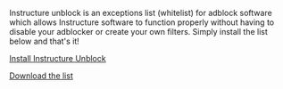 Instructure unblock is an exceptions list (whitelist) for adblock software which allows Instructure software to function properly without having to disable your adblocker or create your own filters.  Simply install the list below and that's it!

[Install Instructure Unblock](abp:subscribe?location=https%3A%2F%2Fraw.githubusercontent.com%2Fthedannywahl%2Finstructure-unblock%2Fmaster%2Finstructure-unblock.txt&amp;title=Instructure%20Unblock)

[Download the list](https://raw.githubusercontent.com/thedannywahl/instructure-unblock/master/instructure-unblock.txt)
